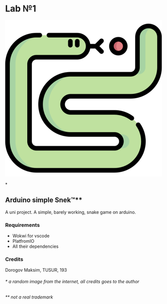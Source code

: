 # Lab №1

<p align="center">
  <img src="/pics/snek.png">
</p>*

## Arduino simple Snek™**

A uni project.
A simple, barely working, snake game on arduino.

### Requirements

- Wokwi for vscode
- PlatfromIO
- All their dependencies

### Credits

Dorogov Maksim, TUSUR, 193

###### * a random image from the internet, all credits goes to the author
###### ** not a real trademark